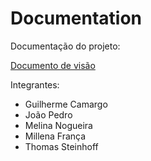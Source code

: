 # Documentation
Documentação do projeto:

[Documento de visão](Sistema_Gerenciamento_de_Biblioteca.pdf)

Integrantes:
- Guilherme Camargo
- João Pedro
- Melina Nogueira
- Millena França
- Thomas Steinhoff

